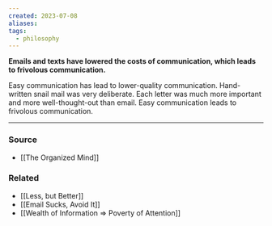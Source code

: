 ```yaml
---
created: 2023-07-08
aliases: 
tags:
  - philosophy
---
```

**Emails and texts have lowered the costs of communication, which leads to frivolous communication.**

Easy communication has lead to lower-quality communication. Hand-written snail mail was very deliberate. Each letter was much more important and more well-thought-out than email. Easy communication leads to frivolous communication.

****
### Source
- [[The Organized Mind]]

### Related
- [[Less, but Better]]
- [[Email Sucks, Avoid It]] 
- [[Wealth of Information ⇒ Poverty of Attention]]